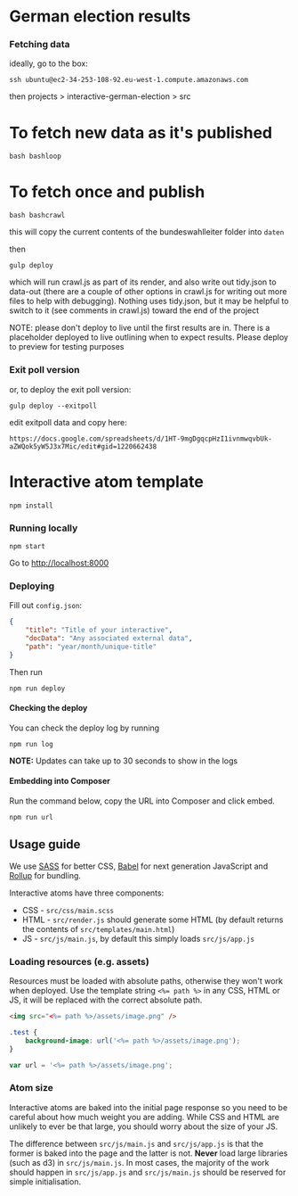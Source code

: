 # German election results


### Fetching data 

ideally, go to the box:

```
ssh ubuntu@ec2-34-253-108-92.eu-west-1.compute.amazonaws.com
```

then projects > interactive-german-election > src

# To fetch new data as it's published

```
bash bashloop
```

# To fetch once and publish

```
bash bashcrawl
```

this will copy the current contents of the bundeswahlleiter folder into ```daten```

then 

```
gulp deploy
```

which will run crawl.js as part of its render, and also write out tidy.json to data-out (there are a couple of other options in crawl.js for writing out more files to help with debugging). Nothing uses tidy.json, but it may be helpful to switch to it (see comments in crawl.js) toward the end of the project

NOTE: please don't deploy to live until the first results are in. There is a placeholder deployed to live outlining when to expect results. Please deploy to preview for testing purposes



### Exit poll version

or, to deploy the exit poll version:

```
gulp deploy --exitpoll
```

edit exitpoll data and copy here:

```
https://docs.google.com/spreadsheets/d/1HT-9mgDgqcpHzI1ivnmwqvbUk-aZWQok5yW5J3x7Mic/edit#gid=1220662438
```












# Interactive atom template

```
npm install
```

### Running locally
```
npm start
```

Go to <http://localhost:8000>

### Deploying
Fill out `config.json`:
```json
{
    "title": "Title of your interactive",
    "docData": "Any associated external data",
    "path": "year/month/unique-title"
}
```

Then run
```
npm run deploy
```

#### Checking the deploy
You can check the deploy log by running
```
npm run log
```
<b>NOTE:</b> Updates can take up to 30 seconds to show in the logs

#### Embedding into Composer
Run the command below, copy the URL into Composer and click embed.
```
npm run url
```

## Usage guide
We use [SASS](http://sass-lang.com/) for better CSS, [Babel](https://babeljs.io/) for next
generation JavaScript and [Rollup](http://rollupjs.org/) for bundling.

Interactive atoms have three components:
- CSS - `src/css/main.scss`
- HTML - `src/render.js` should generate some HTML (by default returns the contents of `src/templates/main.html`)
- JS - `src/js/main.js`, by default this simply loads `src/js/app.js`

### Loading resources (e.g. assets)
Resources must be loaded with absolute paths, otherwise they won't work when deployed.
Use the template string `<%= path %>` in any CSS, HTML or JS, it will be replaced
with the correct absolute path.

```html
<img src="<%= path %>/assets/image.png" />
```

```css
.test {
    background-image: url('<%= path %>/assets/image.png');
}
```

```js
var url = '<%= path %>/assets/image.png';
```

### Atom size
Interactive atoms are baked into the initial page response so you need to be careful about
how much weight you are adding. While CSS and HTML are unlikely to ever be that large,
you should worry about the size of your JS.

The difference between `src/js/main.js` and `src/js/app.js` is that the former is baked into
the page and the latter is not. <b>Never</b> load large libraries (such as d3) in `src/js/main.js`.
In most cases, the majority of the work should happen in `src/js/app.js` and `src/js/main.js`
should be reserved for simple initialisation.
